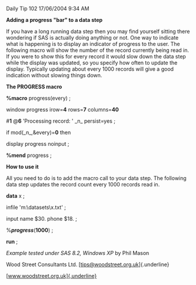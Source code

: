 Daily Tip 102 17/06/2004 9:34 AM

**Adding a progress "bar" to a data step**

If you have a long running data step then you may find yourself sitting
there wondering if SAS is actually doing anything or not. One way to
indicate what is happening is to display an indicator of progress to the
user. The following macro will show the number of the record currently
being read in. If you were to show this for every record it would slow
down the data step while the display was updated, so you specify how
often to update the display. Typically updating about every 1000 records
will give a good indication without slowing things down.

**The PROGRESS macro**

**%macro** progress(every) ;

window progress irow=**4** rows=**7** columns=**40**

\#**1** @**6** \'Processing record: \' \_n\_ persist=yes ;

if mod(\_n\_,&every)=**0** then

display progress noinput ;

**%mend** progress ;

**How to use it**

All you need to do is to add the macro call to your data step. The
following data step updates the record count every 1000 records read in.

**data** x ;

infile \'m:\\datasets\\x.txt\' ;

input name \$30. phone \$18. ;

\%***progress***(**1000**) ;

**run** ;

*Example tested under SAS 8.2, Windows XP* by Phil Mason

Wood Street Consultants Ltd. [tips@woodstreet.org.uk]{.underline}

[www.woodstreet.org.uk]{.underline}
